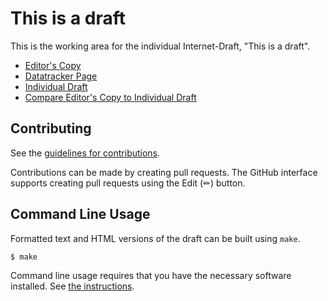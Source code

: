 # This is a draft

This is the working area for the individual Internet-Draft, "This is a draft".

* [Editor's Copy](https://martinthomson.github.io/taste/#go.draft-thomson-taste-taste.html)
* [Datatracker Page](https://datatracker.ietf.org/doc/draft-thomson-taste-taste)
* [Individual Draft](https://datatracker.ietf.org/doc/html/draft-thomson-taste-taste)
* [Compare Editor's Copy to Individual Draft](https://martinthomson.github.io/taste/#go.draft-thomson-taste-taste.diff)


## Contributing

See the
[guidelines for contributions](https://github.com/martinthomson/taste/blob/main/CONTRIBUTING.md).

Contributions can be made by creating pull requests.
The GitHub interface supports creating pull requests using the Edit (✏) button.


## Command Line Usage

Formatted text and HTML versions of the draft can be built using `make`.

```sh
$ make
```

Command line usage requires that you have the necessary software installed.  See
[the instructions](https://github.com/martinthomson/i-d-template/blob/main/doc/SETUP.md).

